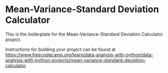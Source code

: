 # Mean-Variance-Standard Deviation Calculator

This is the boilerplate for the Mean-Variance-Standard Deviation Calculator project. 

Instructions for building your project can be found at https://www.freecodecamp.org/learn/data-analysis-with-python/data-analysis-with-python-projects/mean-variance-standard-deviation-calculator
